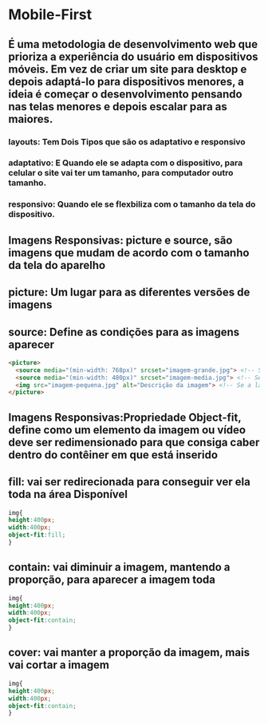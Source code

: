 # Mobile-First
## É uma metodologia de desenvolvimento web que prioriza a experiência do usuário em dispositivos móveis. Em vez de criar um site para desktop e depois adaptá-lo para dispositivos menores, a ideia é começar o desenvolvimento pensando nas telas menores e depois escalar para as maiores.
### layouts: Tem Dois Tipos que são os adaptativo e responsivo
### adaptativo: E Quando ele se adapta com o dispositivo, para celular o site vai ter um tamanho, para computador outro tamanho.
### responsivo: Quando ele se flexbiliza com o tamanho da tela do dispositivo.
## Imagens Responsivas: picture e source, são imagens que mudam de acordo com o tamanho da tela do aparelho
## picture: Um lugar para as diferentes versões de imagens
## source: Define as condições para as imagens aparecer
```html
<picture>
  <source media="(min-width: 768px)" srcset="imagem-grande.jpg"> <!-- Se a largura do site for maior ou igual a 768px vai ter essa imagem -->
  <source media="(min-width: 480px)" srcset="imagem-media.jpg"> <!-- Se a largura do site for maior ou igual a 480px vai ter essa imagem -->
  <img src="imagem-pequena.jpg" alt="Descrição da imagem"> <!-- Se a largura do site for menor a 480px vai ter essa imagem -->
</picture>
```
## Imagens Responsivas:Propriedade Object-fit, define como um elemento da imagem ou vídeo deve ser redimensionado para que consiga caber dentro do contêiner em que está inserido
## fill: vai ser redirecionada para conseguir ver ela toda na área Disponível
```css
img{
height:400px;
width:400px;
object-fit:fill;
}
```
## contain: vai diminuir a imagem, mantendo a proporção, para aparecer a imagem toda
```css
img{
height:400px;
width:400px;
object-fit:contain;
}
```
## cover: vai manter a proporção da imagem, mais vai cortar a imagem
```css
img{
height:400px;
width:400px;
object-fit:contain;
}
```
